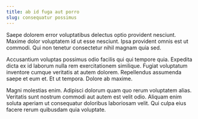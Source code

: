 ```yaml
---
title: ab id fuga aut porro
slug: consequatur possimus
---
```


Saepe dolorem error voluptatibus delectus optio provident nesciunt. Maxime dolor voluptatem id ut esse nesciunt. Ipsa provident omnis est ut commodi. Qui non tenetur consectetur nihil magnam quia sed.

Accusantium voluptas possimus odio facilis qui qui tempore quia. Expedita dicta ex id laborum nulla rem exercitationem similique. Fugiat voluptatum inventore cumque veritatis at autem dolorem. Repellendus assumenda saepe et eum et. Et ut tempora. Dolore ab maxime.

Magni molestias enim. Adipisci dolorum quam quo rerum voluptatem alias. Veritatis sunt nostrum commodi aut autem est velit odio. Aliquam enim soluta aperiam ut consequatur doloribus laboriosam velit. Qui culpa eius facere rerum quibusdam quia voluptate.
